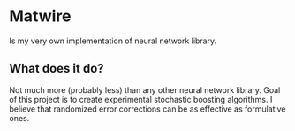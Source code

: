 # Matwire
Is my very own implementation of neural network library.

## What does it do?
Not much more (probably less) than any other neural network library. Goal of this project is to create experimental stochastic boosting algorithms. I believe that randomized error corrections can be as effective as formulative ones.

